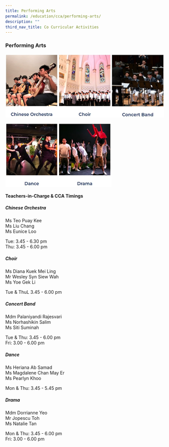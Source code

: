 ```yaml
---
title: Performing Arts
permalink: /education/cca/performing-arts/
description: ""
third_nav_title: Co Curricular Activities
---
```

### **Performing Arts**

<p><a href="https://sites.google.com/acsbr.org/acsbrco">
<img src="/images/pa1.jpg" style="width:33%" align=left>
</a></p>

<p><a href="https://sites.google.com/acsbr.org/choir">
<img src="/images/pa2.jpg" style="width:33%" align=left>
</a></p>

<p><a href="https://sites.google.com/acsbr.org/concertband">
<img src="/images/pa3.jpg" style="width:33%" align=left>
</a></p>

<br clear="left">	

<p><a href="https://sites.google.com/acsbr.org/dance">
<img src="/images/pa4.jpg" style="width:33%" align=left>
</a></p>

<p><a href="https://sites.google.com/a/acsbr.org/drama/">
<img src="/images/pa5.jpg" style="width:33%" align=left>
</a></p>

<br clear="left">	

#### **Teachers-in-Charge & CCA Timings**

##### **Chinese Orchestra**
Ms Teo Puay Kee<br>
Ms Liu Chang<br>
Ms Eunice Loo

Tue: 3.45 - 6.30 pm<br>
Thu: 3.45 - 6.00 pm

##### **Choir**
Ms Diana Kuek Mei Ling<br>
Mr Wesley Syn Siew Wah<br>
Ms Yoe Gek Li

Tue & ThuL 3.45 - 6.00 pm

##### **Concert Band**
Mdm Palaniyandi Rajesvari<br>
Ms Norhashikin Salim<br>
Ms Siti Suminah

Tue & Thu: 3.45 - 6.00 pm<br>
Fri: 3.00 - 6.00 pm

##### **Dance**
Ms Heriana Ab Samad<br>
Ms Magdalene Chan May Er<br>
Ms Pearlyn Khoo<br>

Mon & Thu: 3.45 - 5.45 pm

##### **Drama**
Mdm Dorrianne Yeo<br>
Mr Jopescu Toh<br>
Ms Natalie Tan

Mon & Thu: 3.45 - 6.00 pm<br>
Fri: 3.00 - 6.00 pm
